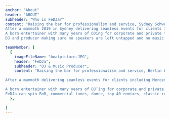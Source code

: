 ```yaml
---
anchor: "About"
header: "ABOUT"
subheader: "Who is FeDJa?"
content: "Raising the bar for professionalism and service, Sydney Schweezzy knows how to bring up the energy of any crowd and unite a room with his infectious mix of music tailored to any event.
After a mammoth 2019 in Sydney delivering seamless events for clients including Mercedes Benz and Westfield –  and performing at of the harbour city’s best venues – Schweezzy is pumped for 2020 and is now available for your next summer event. 
A born entertainer with many years of DJing for corporate and private functions in the United States, Germany,  and Sydney, he can spin RnB, commercial tunes, dance, top 40 remixes, classic retro anthems and whatever else is required.
DJ and producer making sure no speakers are left untapped and no music is left unheard. Available for your next function in Sydney, Australia."

teamMember: [
  {
    imageFileName: "boatpicture.JPG",
    header: "FeDJa",
    subheader: "DJ & Music Producer",
    content: "Raising the bar for professionalism and service, Berlin based FeDJa knows how to bring up the energy of any crowd and unite a room with his infectious mix of music tailored to any event.

After a mammoth delivering seamless events for clients including Mercedes Benz, Gucci,  Westfield –  and performing at of the harbour city’s best venues – FeDJa is pumped for 2021 and is now available for your upcoming event. 

A born entertainer with many years of DJ’ing for corporate and private functions in the United States, Germany,  and Australia.
FeDJa can spin RnB, commercial tunes, dance, top 40 remixes, classic retro anthems and whatever else is required.",
  },

]
---
```


